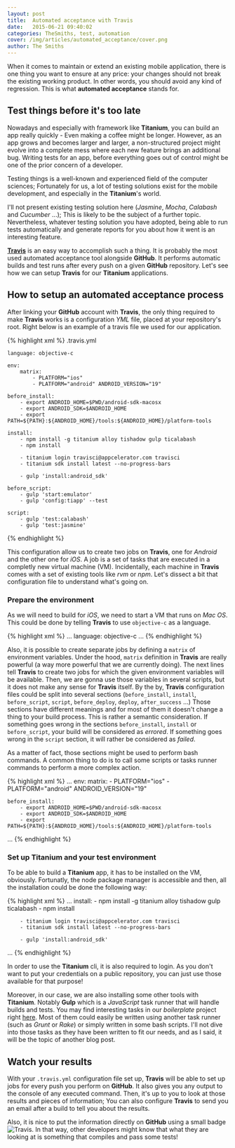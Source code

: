 ```yaml
---
layout: post
title:  Automated acceptance with Travis
date:   2015-06-21 09:40:02
categories: TheSmiths, test, automation
cover: /img/articles/automated_acceptance/cover.png
author: The Smiths 
---
```


When it comes to maintain or extend an existing mobile application, there is one thing you want to
ensure at any price: your changes should not break the existing working product. In other words, you
should avoid any kind of regression. This is what **automated acceptance** stands for.

<!--more-->

## Test things before it's too late
Nowadays and especially with framework like **Titanium**, you can build an app really quickly - Even
making a coffee might be longer. However, as an app grows and becomes larger and larger, a
non-structured project might evolve into a complete mess where each new feature brings an additional
bug. Writing tests for an app, before everything goes out of control might be one of the prior
concern of a developer. 

Testing things is a well-known and experienced field of the computer
sciences; Fortunately for us, a lot of testing solutions exist for the mobile development, and
especially in the **Titanium**'s world.

I'll not present existing testing solution here (*Jasmine*, *Mocha*, *Calabash* and *Cucumber* ...); This is
likely to be the subject of a further topic. Nevertheless, whatever testing solution you have
adopted, being able to run tests automatically and generate reports for you about how it went is an
interesting feature.

[**Travis**](https://travis-ci.org/) is an easy way to accomplish such a thing. It is probably the
most used automated acceptance tool alongside **GitHub**. It performs automatic builds and test
runs after every push on a given **GitHub** repository. Let's see how we can setup **Travis** for
our **Titanium** applications.

## How to setup an automated acceptance process
After linking your **GitHub** account with **Travis**, the only thing required to make **Travis** works is a
configuration *YML* file, placed at your repository's root. Right below is an example of a travis
file we used for our application.

{% highlight xml %}
.travis.yml

    language: objective-c 

    env:
        matrix:
            - PLATFORM="ios"
            - PLATFORM="android" ANDROID_VERSION="19"

    before_install:
        - export ANDROID_HOME=$PWD/android-sdk-macosx
        - export ANDROID_SDK=$ANDROID_HOME
        - export PATH=${PATH}:${ANDROID_HOME}/tools:${ANDROID_HOME}/platform-tools

    install:
        - npm install -g titanium alloy tishadow gulp ticalabash
        - npm install

        - titanium login travisci@appcelerator.com travisci
        - titanium sdk install latest --no-progress-bars

        - gulp 'install:android_sdk'

    before_script:
        - gulp 'start:emulator'
        - gulp 'config:tiapp' --test

    script: 
        - gulp 'test:calabash'
        - gulp 'test:jasmine'
{% endhighlight %}

This configuration allow us to create two jobs on **Travis**, one for *Android* and the other one
for *iOS*. A job is a set of tasks that are executed in a completly new virtual machine (VM).
Incidentally, each machine in **Travis** comes with a set of existing tools like *rvm* or *npm*. 
Let's dissect a bit that configuration file to understand what's going on. 

### Prepare the environment
As we will need to build for *iOS*, we need to start a VM that runs on *Mac OS*. This could be done
by telling **Travis** to use `objective-c` as a language. 

{% highlight xml %}
...
    language: objective-c
...
{% endhighlight %}


Also, it is possible to create separate
jobs by defining a `matrix` of environment variables. Under the hood, `matrix` definition in
**Travis** are really powerful (a way more powerful that we are currently doing). The next lines
tell **Travis** to create two jobs for which the given environment variables will be available.
Then, we are gonna use those variables in several scripts, but it does not make any sense for
**Travis** itself. By the by, **Travis** configuration files could be split into several sections
(`before_install`, `install`, `before_script`, `script`, `before_deploy`, `deploy`, `after_success` ...)
Those sections have different meanings and for most of them it doesn't change a thing to your build
process. This is rather a semantic consideration. If something goes wrong in the sections
`before_install`, `install` or `before_script`, your build will be considered as *errored*. If something
goes wrong in the `script` section, it will rather be considered as *failed*. 

As a matter of fact, those sections might be used to perform bash commands. A common thing to do is
to call some scripts or tasks runner commands to perform a more complex action. 



{% highlight xml %}
...
    env:
        matrix:
            - PLATFORM="ios"
            - PLATFORM="android" ANDROID_VERSION="19"

    before_install:
        - export ANDROID_HOME=$PWD/android-sdk-macosx
        - export ANDROID_SDK=$ANDROID_HOME
        - export PATH=${PATH}:${ANDROID_HOME}/tools:${ANDROID_HOME}/platform-tools
... 
{% endhighlight %}

### Set up Titanium and your test environment
To be able to build a **Titanium** app, it has to be installed on the VM, obviously. Fortunatly, the
node package manager is accessible and then, all the installation could be done the following way: 

{% highlight xml %}
...
    install:
        - npm install -g titanium alloy tishadow gulp ticalabash
        - npm install

        - titanium login travisci@appcelerator.com travisci
        - titanium sdk install latest --no-progress-bars

        - gulp 'install:android_sdk'
...
{% endhighlight %}

In order to use the **Titanium** cli, it is also required to login. As you don't want to put your
credentials on a public repository, you can just use those available for that purpose! 

Moreover, in our case, we are also installing some other tools with **Titanium**. Notably **Gulp**
which is a *JavaScript* task runner that will handle builds and tests. You may find interesting
tasks in our *boilerplate* project right
[here](https://github.com/TheSmiths/ts.boilerplate/tree/master/project_files/.gulp). Most of them
could easily be written using another task runner (such as *Grunt* or *Rake*) or simply written in
some bash scripts. I'll not dive into those tasks as they have been written to fit our needs, and as I
said, it will be the topic of another blog post. 

## Watch your results

With your `.travis.yml` configuration file set up, **Travis** will be able to set up jobs for every
push you perform on **GitHub**. It also gives you any output to the console of any executed command.
Then, it's up to you to look at those results and pieces of information; You can also configure **Travis** to
send you an email after a build to tell you about the results. 

Also, it is nice to put the information directly on **GitHub** using a small badge ![Travis](https://api.travis-ci.org/TheSmiths-Widgets/ts.blurryview.svg). In that way,
other developers might know that what they are looking at is something that compiles and pass some
tests!
